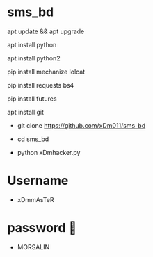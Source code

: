 # sms_bd

apt update && apt upgrade

apt install python

apt install python2

pip install mechanize lolcat

pip install requests bs4

pip install futures

apt install git

* git clone
https://github.com/xDm011/sms_bd

* cd sms_bd

* python xDmhacker.py

# Username 
* xDmmAsTeR

# password 🔑
* MORSALIN 
